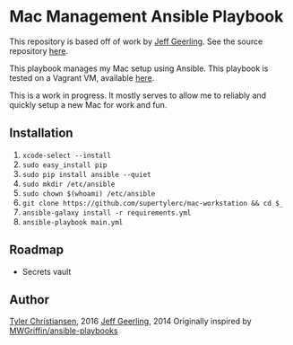 # Mac Management Ansible Playbook

This repository is based off of work by
[Jeff Geerling](https://github.com/geerlingguy).  See the source repository
[here](https://github.com/geerlingguy/mac-dev-playbook).

This playbook manages my Mac setup using Ansible.  This playbook is tested on a
Vagrant VM, available [here](https://github.com/AndrewDryga/vagrant-box-osx).

This is a work in progress.  It mostly serves to allow me to reliably and
quickly setup a new Mac for work and fun.

## Installation

1. `xcode-select --install`
2. `sudo easy_install pip`
2. `sudo pip install ansible --quiet`
3. `sudo mkdir /etc/ansible`
4. `sudo chown $(whoami) /etc/ansible`
5. `git clone https://github.com/supertylerc/mac-workstation && cd $_`
6. `ansible-galaxy install -r requirements.yml`
7. `ansible-playbook main.yml`

## Roadmap

* Secrets vault

## Author

[Tyler Christiansen](http://blog.tylerc.me), 2016
[Jeff Geerling](http://jeffgeerling.com/), 2014
Originally inspired by [MWGriffin/ansible-playbooks](https://github.com/MWGriffin/ansible-playbooks)
